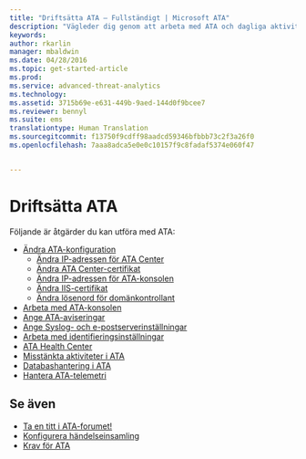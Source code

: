 ```yaml
---
title: "Driftsätta ATA – Fullständigt | Microsoft ATA"
description: "Vägleder dig genom att arbeta med ATA och dagliga aktiviteter."
keywords: 
author: rkarlin
manager: mbaldwin
ms.date: 04/28/2016
ms.topic: get-started-article
ms.prod: 
ms.service: advanced-threat-analytics
ms.technology: 
ms.assetid: 3715b69e-e631-449b-9aed-144d0f9bcee7
ms.reviewer: bennyl
ms.suite: ems
translationtype: Human Translation
ms.sourcegitcommit: f13750f9cdff98aadcd59346bfbbb73c2f3a26f0
ms.openlocfilehash: 7aaa8adca5e0e0c10157f9c8fadaf5374e060f47


---
```


# Driftsätta ATA

Följande är åtgärder du kan utföra med ATA:

- [Ändra ATA-konfiguration](modifying-ata-configuration.md)
  - [Ändra IP-adressen för ATA Center](modifying-ata-config-centerip.md)
  - [Ändra ATA Center-certifikat](modifying-ata-config-centercert.md)
  - [Ändra IP-adressen för ATA-konsolen](modifying-ata-config-consoleip.md)
  - [Ändra IIS-certifikat](modifying-ata-config-iiscert.md)
  - [Ändra lösenord för domänkontrollant](modifying-ata-config-dcpassword.md)
- [Arbeta med ATA-konsolen](working-with-ata-console.md)
- [Ange ATA-aviseringar](setting-ata-alerts.md)
- [Ange Syslog- och e-postserverinställningar](setting-syslog-email-server-settings.md)
- [Arbeta med identifieringsinställningar](working-with-detection-settings.md)
- [ATA Health Center](ata-health-center.md)
- [Misstänkta aktiviteter i ATA](working-with-suspicious-activities.md)
- [Databashantering i ATA](ata-database-management.md)
- [Hantera ATA-telemetri](manage-telemetry-settings.md)


## Se även

- [Ta en titt i ATA-forumet!](https://social.technet.microsoft.com/Forums/security/home?forum=mata)
- [Konfigurera händelseinsamling](configure-event-collection.md)
- [Krav för ATA](/advanced-threat-analytics/plan-design/ata-prerequisites)




<!--HONumber=Jul16_HO4-->


